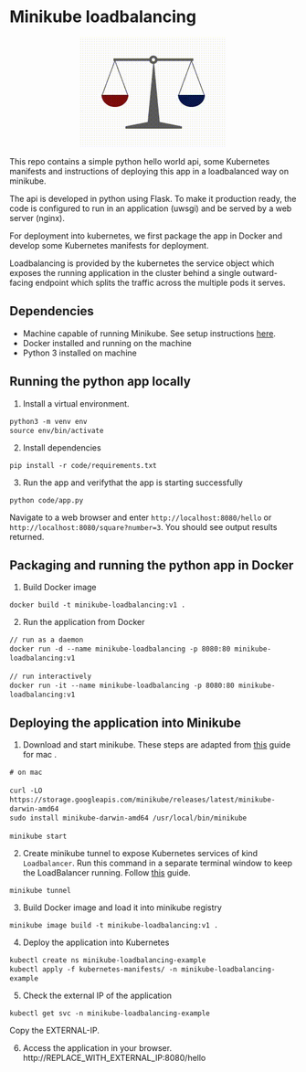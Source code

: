 # Minikube loadbalancing 

<p align="center">
  <img src="loadbalancing.gif">
</p>

This repo contains a simple python hello world api, some Kubernetes manifests and instructions of deploying this app in a loadbalanced way on minikube. 

The api is developed in python using Flask. To make it production ready, the code is configured to run in an application (uwsgi) and be served by a web server (nginx). 

For deployment into kubernetes, we first package the app in Docker and develop some Kubernetes manifests for deployment. 

Loadbalancing is provided by the kubernetes the service object which exposes the running application in the  cluster behind a single outward-facing endpoint which splits the traffic across the multiple pods it serves.

## Dependencies
- Machine capable of running Minikube. See setup instructions [here](https://minikube.sigs.k8s.io/docs/start/). 
- Docker installed and running on the machine
- Python 3 installed on machine

## Running the python app locally

1. Install a virtual environment.
```
python3 -m venv env
source env/bin/activate
```

2. Install dependencies
```
pip install -r code/requirements.txt
```

3. Run the app and verifythat the app is starting successfully
```
python code/app.py
```

Navigate to a web browser and enter `http://localhost:8080/hello` or `http://localhost:8080/square?number=3`. You should see output results returned.

## Packaging and running the python app in Docker

1. Build Docker image
```
docker build -t minikube-loadbalancing:v1 .
```

2. Run the application from Docker
```
// run as a daemon
docker run -d --name minikube-loadbalancing -p 8080:80 minikube-loadbalancing:v1

// run interactively
docker run -it --name minikube-loadbalancing -p 8080:80 minikube-loadbalancing:v1
```

## Deploying the application into Minikube

1. Download and start minikube. These steps are adapted from [this](https://minikube.sigs.k8s.io/docs/start/) guide for mac . 
```
# on mac

curl -LO https://storage.googleapis.com/minikube/releases/latest/minikube-darwin-amd64
sudo install minikube-darwin-amd64 /usr/local/bin/minikube

minikube start
```

2. Create minikube tunnel to expose Kubernetes services of kind `Loadbalancer`. Run this command in a separate terminal window to keep the LoadBalancer running. Follow [this](https://minikube.sigs.k8s.io/docs/handbook/accessing/) guide.  
```
minikube tunnel
```

3. Build Docker image and load it into minikube registry
```
minikube image build -t minikube-loadbalancing:v1 .
```

4. Deploy the application into Kubernetes
```
kubectl create ns minikube-loadbalancing-example
kubectl apply -f kubernetes-manifests/ -n minikube-loadbalancing-example
```

5. Check the external IP of the application
```
kubectl get svc -n minikube-loadbalancing-example
```
Copy the EXTERNAL-IP. 

6. Access the application in your browser.
http://REPLACE_WITH_EXTERNAL_IP:8080/hello
